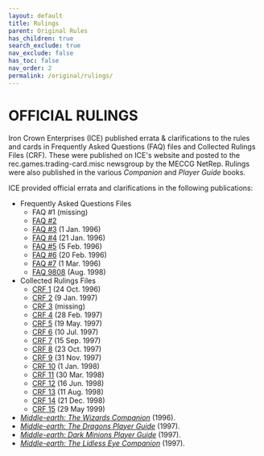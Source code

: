 ```yaml
---
layout: default
title: Rulings
parent: Original Rules
has_children: true
search_exclude: true
nav_exclude: false
has_toc: false
nav_order: 2
permalink: /original/rulings/
---
```


# OFFICIAL RULINGS

Iron Crown Enterprises (ICE) published errata & clarifications to the rules and cards in Frequently Asked Questions (FAQ) files and Collected Rulings Files (CRF). These were published on ICE's website and posted to the rec.games.trading-card.misc newsgroup by the MECCG NetRep. Rulings were also published in the various _Companion_ and _Player Guide_ books.

ICE provided official errata and clarifications in the following publications:

 - Frequently Asked Questions Files
      - FAQ #1 (missing)
      - [FAQ #2](/original/rulings/faq-2/)
      - [FAQ #3](/original/rulings/faq-3/) (1 Jan. 1996)
      - [FAQ #4](/original/rulings/faq-4/) (21 Jan. 1996)
      - [FAQ #5](/original/rulings/faq-5/) (5 Feb. 1996)
      - [FAQ #6](/original/rulings/faq-6/) (20 Feb. 1996)
      - [FAQ #7](/original/rulings/faq-7/) (1 Mar. 1996)
      - [FAQ 9808](/original/rulings/faq-9808/) (Aug. 1998)
 - Collected Rulings Files
      - [CRF 1](/original/rulings/crf-1/) (24 Oct. 1996)
      - [CRF 2](/original/rulings/crf-2/) (9 Jan. 1997)
      - [CRF 3](/original/rulings/crf-3/) (missing)
      - [CRF 4](/original/rulings/crf-4/) (28 Feb. 1997)
      - [CRF 5](/original/rulings/crf-5/) (19 May. 1997)
      - [CRF 6](/original/rulings/crf-6/) (10 Jul. 1997)
      - [CRF 7](/original/rulings/crf-7/) (15 Sep. 1997)
      - [CRF 8](/original/rulings/crf-8/) (23 Oct. 1997)
      - [CRF 9](/original/rulings/crf-9/) (31 Nov. 1997)
      - [CRF 10](/original/rulings/crf-10/) (1 Jan. 1998)
      - [CRF 11](/original/rulings/crf-11/) (30 Mar. 1998)
      - [CRF 12](/original/rulings/crf-12/) (16 Jun. 1998)
      - [CRF 13](/original/rulings/crf-13/) (11 Aug. 1998)
      - [CRF 14](/original/rulings/crf-14/) (21 Dec. 1998)
      - [CRF 15](/original/rulings/crf-15/) (29 May 1999)
 - [_Middle-earth: The Wizards Companion_](/original/rulings/metw-companion/) (1996).
 - [_Middle-earth: The Dragons Player Guide_](/original/rulings/metd-player-guide/) (1997).
 - [_Middle-earth: Dark Minions Player Guide_](/original/rulings/medm-player-guide/) (1997).
 - [_Middle-earth: The Lidless Eye Companion_](/original/rulings/mele-companion/) (1997).
